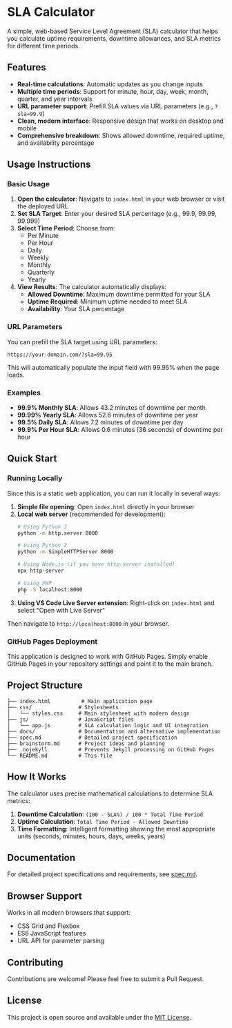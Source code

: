 # SLA Calculator

A simple, web-based Service Level Agreement (SLA) calculator that helps you calculate uptime requirements, downtime allowances, and SLA metrics for different time periods.

## Features

- **Real-time calculations**: Automatic updates as you change inputs
- **Multiple time periods**: Support for minute, hour, day, week, month, quarter, and year intervals
- **URL parameter support**: Prefill SLA values via URL parameters (e.g., `?sla=99.9`)
- **Clean, modern interface**: Responsive design that works on desktop and mobile
- **Comprehensive breakdown**: Shows allowed downtime, required uptime, and availability percentage

## Usage Instructions

### Basic Usage

1. **Open the calculator**: Navigate to `index.html` in your web browser or visit the deployed URL
2. **Set SLA Target**: Enter your desired SLA percentage (e.g., 99.9, 99.99, 99.999)
3. **Select Time Period**: Choose from:
   - Per Minute
   - Per Hour  
   - Daily
   - Weekly
   - Monthly
   - Quarterly
   - Yearly
4. **View Results**: The calculator automatically displays:
   - **Allowed Downtime**: Maximum downtime permitted for your SLA
   - **Uptime Required**: Minimum uptime needed to meet SLA
   - **Availability**: Your SLA percentage

### URL Parameters

You can prefill the SLA target using URL parameters:

```
https://your-domain.com/?sla=99.95
```

This will automatically populate the input field with 99.95% when the page loads.

### Examples

- **99.9% Monthly SLA**: Allows 43.2 minutes of downtime per month
- **99.99% Yearly SLA**: Allows 52.6 minutes of downtime per year  
- **99.5% Daily SLA**: Allows 7.2 minutes of downtime per day
- **99.9% Per Hour SLA**: Allows 0.6 minutes (36 seconds) of downtime per hour

## Quick Start

### Running Locally

Since this is a static web application, you can run it locally in several ways:

1. **Simple file opening**: Open `index.html` directly in your browser
2. **Local web server** (recommended for development):
   ```bash
   # Using Python 3
   python -m http.server 8000
   
   # Using Python 2
   python -m SimpleHTTPServer 8000
   
   # Using Node.js (if you have http-server installed)
   npx http-server
   
   # Using PHP
   php -S localhost:8000
   ```
3. **Using VS Code Live Server extension**: Right-click on `index.html` and select "Open with Live Server"

Then navigate to `http://localhost:8000` in your browser.

### GitHub Pages Deployment

This application is designed to work with GitHub Pages. Simply enable GitHub Pages in your repository settings and point it to the main branch.

## Project Structure

```
├── index.html          # Main application page
├── css/               # Stylesheets
│   └── styles.css     # Main stylesheet with modern design
├── js/                # JavaScript files
│   └── app.js         # SLA calculation logic and UI integration
├── docs/              # Documentation and alternative implementation
├── spec.md            # Detailed project specification
├── brainstorm.md      # Project ideas and planning
├── .nojekyll          # Prevents Jekyll processing on GitHub Pages
└── README.md          # This file
```

## How It Works

The calculator uses precise mathematical calculations to determine SLA metrics:

1. **Downtime Calculation**: `(100 - SLA%) / 100 * Total Time Period`
2. **Uptime Calculation**: `Total Time Period - Allowed Downtime`
3. **Time Formatting**: Intelligent formatting showing the most appropriate units (seconds, minutes, hours, days, weeks, years)

## Documentation

For detailed project specifications and requirements, see [spec.md](spec.md).

## Browser Support

Works in all modern browsers that support:
- CSS Grid and Flexbox
- ES6 JavaScript features
- URL API for parameter parsing

## Contributing

Contributions are welcome! Please feel free to submit a Pull Request.

## License

This project is open source and available under the [MIT License](LICENSE).
